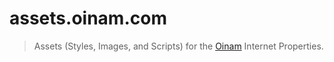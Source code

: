 # assets.oinam.com

> Assets (Styles, Images, and Scripts) for the [Oinam](https://oinam.com) Internet Properties.
